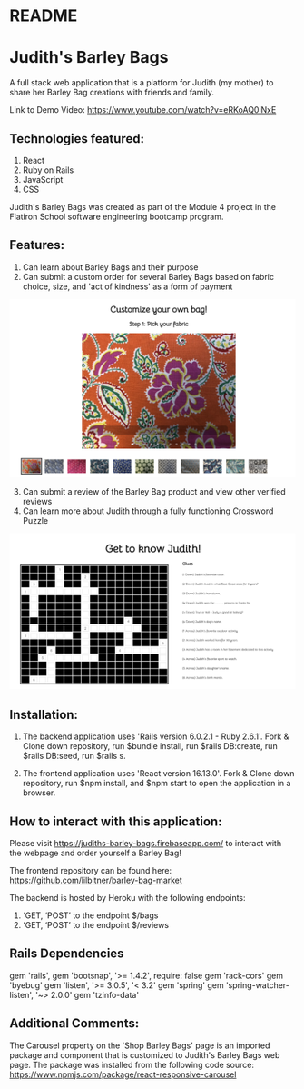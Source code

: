# README

# Judith's Barley Bags

A full stack web application that is a platform for Judith (my mother) to share her Barley Bag creations with friends and family.

Link to Demo Video: https://www.youtube.com/watch?v=eRKoAQ0iNxE 

## Technologies featured: 
1. React
2. Ruby on Rails
3. JavaScript
4. CSS 

Judith's Barley Bags was created as part of the Module 4 project in the Flatiron School software engineering bootcamp program.

## Features:

1. Can learn about Barley Bags and their purpose
2. Can submit a custom order for several Barley Bags based on fabric choice, size, and 'act of kindness' as a form of payment

![](FabricSS.png)

3. Can submit a review of the Barley Bag product and view other verified reviews
4. Can learn more about Judith through a fully functioning Crossword Puzzle

![](CrosswordSS.png)


## Installation: 

1. The backend application uses 'Rails version 6.0.2.1 - Ruby 2.6.1'. Fork & Clone down repository, run $bundle install, run $rails DB:create, run $rails DB:seed, run $rails s.

2. The frontend application uses 'React version 16.13.0'. Fork & Clone down repository, run $npm install, and $npm start to open the application in a browser.

## How to interact with this application:

Please visit https://judiths-barley-bags.firebaseapp.com/ to interact with the webpage and order yourself a Barley Bag! 

The frontend repository can be found here: https://github.com/lilbitner/barley-bag-market

The backend is hosted by Heroku with the following endpoints: 

1. ‘GET, ‘POST’ to the endpoint $/bags
2. ‘GET, ‘POST’ to the endpoint $/reviews

## Rails Dependencies

gem 'rails', gem 'bootsnap', '>= 1.4.2', require: false gem 'rack-cors' gem 'byebug' gem 'listen', '>= 3.0.5', '< 3.2' gem 'spring' gem 'spring-watcher-listen', '~> 2.0.0' gem 'tzinfo-data'

## Additional Comments:

The Carousel property on the 'Shop Barley Bags' page is an imported package and component that is customized to Judith's Barley Bags web page. The package was installed from the following code source: https://www.npmjs.com/package/react-responsive-carousel

